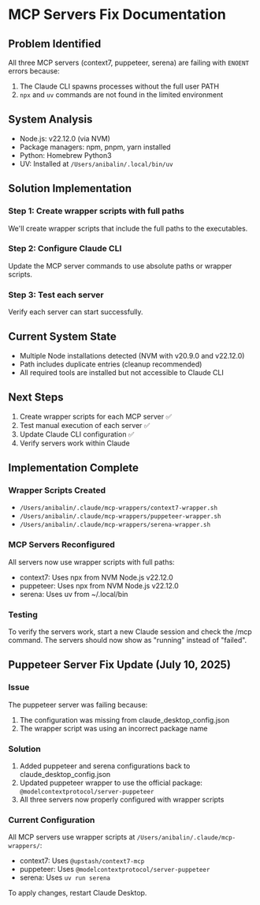 # MCP Servers Fix Documentation

## Problem Identified
All three MCP servers (context7, puppeteer, serena) are failing with `ENOENT` errors because:
1. The Claude CLI spawns processes without the full user PATH
2. `npx` and `uv` commands are not found in the limited environment

## System Analysis
- Node.js: v22.12.0 (via NVM)
- Package managers: npm, pnpm, yarn installed
- Python: Homebrew Python3
- UV: Installed at `/Users/anibalin/.local/bin/uv`

## Solution Implementation

### Step 1: Create wrapper scripts with full paths
We'll create wrapper scripts that include the full paths to the executables.

### Step 2: Configure Claude CLI
Update the MCP server commands to use absolute paths or wrapper scripts.

### Step 3: Test each server
Verify each server can start successfully.

## Current System State
- Multiple Node installations detected (NVM with v20.9.0 and v22.12.0)
- Path includes duplicate entries (cleanup recommended)
- All required tools are installed but not accessible to Claude CLI

## Next Steps
1. Create wrapper scripts for each MCP server ✅
2. Test manual execution of each server ✅
3. Update Claude CLI configuration ✅
4. Verify servers work within Claude

## Implementation Complete

### Wrapper Scripts Created
- `/Users/anibalin/.claude/mcp-wrappers/context7-wrapper.sh`
- `/Users/anibalin/.claude/mcp-wrappers/puppeteer-wrapper.sh`
- `/Users/anibalin/.claude/mcp-wrappers/serena-wrapper.sh`

### MCP Servers Reconfigured
All servers now use wrapper scripts with full paths:
- context7: Uses npx from NVM Node.js v22.12.0
- puppeteer: Uses npx from NVM Node.js v22.12.0
- serena: Uses uv from ~/.local/bin

### Testing
To verify the servers work, start a new Claude session and check the /mcp command.
The servers should now show as "running" instead of "failed".

## Puppeteer Server Fix Update (July 10, 2025)

### Issue
The puppeteer server was failing because:
1. The configuration was missing from claude_desktop_config.json
2. The wrapper script was using an incorrect package name

### Solution
1. Added puppeteer and serena configurations back to claude_desktop_config.json
2. Updated puppeteer wrapper to use the official package: `@modelcontextprotocol/server-puppeteer`
3. All three servers now properly configured with wrapper scripts

### Current Configuration
All MCP servers use wrapper scripts at `/Users/anibalin/.claude/mcp-wrappers/`:
- context7: Uses `@upstash/context7-mcp`
- puppeteer: Uses `@modelcontextprotocol/server-puppeteer` 
- serena: Uses `uv run serena`

To apply changes, restart Claude Desktop.